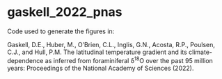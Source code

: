 # gaskell_2022_pnas
Code used to generate the figures in:

Gaskell, D.E., Huber, M., O’Brien, C.L., Inglis, G.N., Acosta, R.P., Poulsen, C.J., and Hull, P.M. The latitudinal temperature gradient and its climate-dependence as inferred from foraminiferal δ<sup>18</sup>O over the past 95 million years: Proceedings of the National Academy of Sciences (2022).
